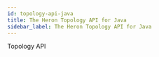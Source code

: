 ```yaml
---
id: topology-api-java
title: The Heron Topology API for Java
sidebar_label: The Heron Topology API for Java
---
```


Topology API